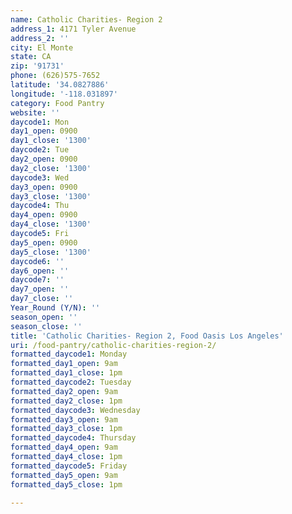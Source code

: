 ```yaml
---
name: Catholic Charities- Region 2
address_1: 4171 Tyler Avenue
address_2: ''
city: El Monte
state: CA
zip: '91731'
phone: (626)575-7652
latitude: '34.0827886'
longitude: '-118.031897'
category: Food Pantry
website: ''
daycode1: Mon
day1_open: 0900
day1_close: '1300'
daycode2: Tue
day2_open: 0900
day2_close: '1300'
daycode3: Wed
day3_open: 0900
day3_close: '1300'
daycode4: Thu
day4_open: 0900
day4_close: '1300'
daycode5: Fri
day5_open: 0900
day5_close: '1300'
daycode6: ''
day6_open: ''
daycode7: ''
day7_open: ''
day7_close: ''
Year_Round (Y/N): ''
season_open: ''
season_close: ''
title: 'Catholic Charities- Region 2, Food Oasis Los Angeles'
uri: /food-pantry/catholic-charities-region-2/
formatted_daycode1: Monday
formatted_day1_open: 9am
formatted_day1_close: 1pm
formatted_daycode2: Tuesday
formatted_day2_open: 9am
formatted_day2_close: 1pm
formatted_daycode3: Wednesday
formatted_day3_open: 9am
formatted_day3_close: 1pm
formatted_daycode4: Thursday
formatted_day4_open: 9am
formatted_day4_close: 1pm
formatted_daycode5: Friday
formatted_day5_open: 9am
formatted_day5_close: 1pm

---
```

